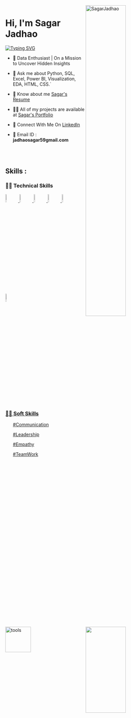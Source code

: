 <img width=50% align=right  title="SagarJadhao"  src="https://capsule-render.vercel.app/api?type=waving&color=gradient&customColorList=6,11,20&height=150&section=header&text=🔰&fontSize=40&fontColor=fff&animation=twinkling&fontAlignY=32"/>
<h1>Hi, I'm Sagar Jadhao</h1>
<p>
<a href="https://git.io/typing-svg"><img src="https://readme-typing-svg.demolab.com?font=Fira+Code&size=24&duration=4000&pause=1000&color=F70000&background=FFFFFF00&width=700&height=51&lines=Data+Enthusiast" alt="Typing SVG" /></a>
</p>

<div>

  <img src="https://media4.giphy.com/media/qgQUggAC3Pfv687qPC/giphy.gif"  width = "50%" height= "270" align = "right"> 
 

- 💎  Data Enthusiast | On a Mission to Uncover Hidden Insights

- 💬 Ask me about Python, SQL, Excel, Power BI, Visualization, EDA, HTML, CSS.`

- 📄 Know about me <a href="https://drive.google.com/file/d/1OFR-K3e8aOvr6_upwk2icnTztCq6qXVA/view?usp=sharing">Sagar's Resume</a>

- 👨‍💻 All of my projects are available at <a href="https://sagar19998.github.io/">Sagar's Portfolio</a>

- 📮 Connect With Me On <a href="https://www.linkedin.com/in/sagar-jadhav-b67248210/ ">LinkedIn</a>


- 📨 Email ID : **jadhaosagar59gmail.com**

</div>

 </br> </br>

 <!-- -------------------------------------------------------    Middle Section  ----------------------------------------------------------------------- -->
 
 <img align="left" width="80" alt="tools" src="https://encrypted-tbn0.gstatic.com/images?q=tbn:ANd9GcT6tnklrxDRODDzcSzlAR000rBw9NxaZwR8koMpS7J1AI53A5nHPlAhNayryi5428GEpGo&usqp=CAU"/>

## Skills : 

 ### 👨‍💻 Technical Skills

<code><a href="#"><img width="8%" src="https://img.icons8.com/?size=48&id=Ny0t2MYrJ70p&format=png"></code> 
<code><a href="#"><img width="8%" src="https://upload.wikimedia.org/wikipedia/commons/thumb/c/c3/Python-logo-notext.svg/150px-Python-logo-notext.svg.png"></code>
<code><a href="#"><img width="8%" src="https://cdn-icons-png.flaticon.com/128/732/732220.png"></code>
<code><a href="#"><img width="8%" src="https://encrypted-tbn0.gstatic.com/images?q=tbn:ANd9GcTeeWONamt9Jk6FPz2GL-xvVRF72uZbkU9O7w&usqp=CAU"></code>
<code><a href="#"><img width="8%" src="https://cdn-icons-png.flaticon.com/128/5968/5968267.png"></code>
<code><a href="#"><img width="8%" src="https://cdn-icons-png.flaticon.com/128/5968/5968242.png"></code>

</br>
 
### 👨‍💻 Soft Skills
 <ul>#Communication</ul>
 <ul>#Leadership</ul>
 <ul>#Empathy</ul> 
 <ul>#TeamWork</ul>


<!-- -------------------------------------------------------------   Trophy and Stats  ------------------------------------------------------------------------- -->



